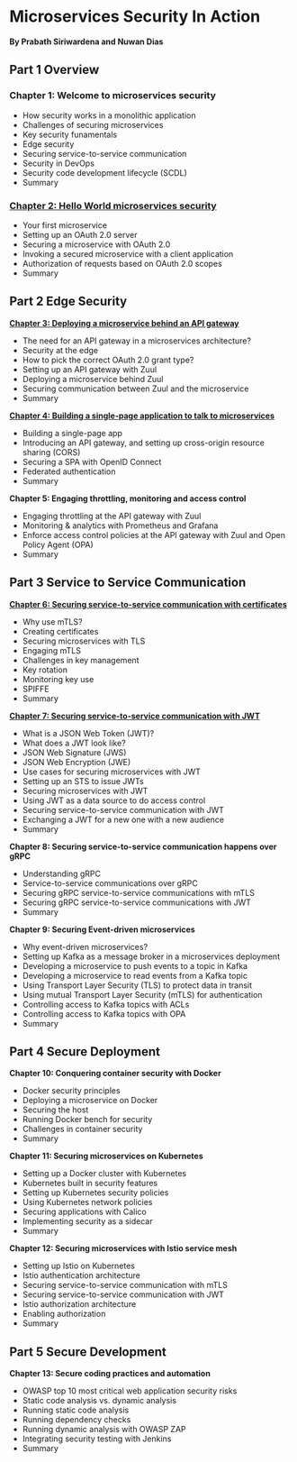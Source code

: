 # Microservices Security In Action
**By Prabath Siriwardena and Nuwan Dias**

## Part 1 Overview
### Chapter 1: Welcome to microservices security
* How security works in a monolithic application 
* Challenges of securing microservices 
* Key security funamentals 
* Edge security
* Securing service-to-service communication 
* Security in DevOps 
* Security code development lifecycle (SCDL) 
* Summary

### [Chapter 2: Hello World microservices security](https://github.com/microservices-security-in-action/samples/tree/master/chapter02)
* Your first microservice
* Setting up an OAuth 2.0 server 
* Securing a microservice with OAuth 2.0 
* Invoking a secured microservice with a client application 
* Authorization of requests based on OAuth 2.0 scopes
* Summary  

## Part 2 Edge Security
**[Chapter 3: Deploying a microservice behind an API gateway](https://github.com/microservices-security-in-action/samples/tree/master/chapter03)**
* The need for an API gateway in a microservices architecture?
* Security at the edge
* How to pick the correct OAuth 2.0 grant type?
* Setting up an API gateway with Zuul
* Deploying a microservice behind Zuul
* Securing communication between Zuul and the microservice
* Summary

**[Chapter 4: Building a single-page application to talk to microservices](https://github.com/microservices-security-in-action/samples/tree/master/chapter04)**
* Building a single-page app 
* Introducing an API gateway, and setting up cross-origin resource sharing (CORS)
* Securing a SPA with OpenID Connect 
* Federated authentication 
* Summary

**Chapter 5: Engaging throttling, monitoring and access control**
* Engaging throttling at the API gateway with Zuul
* Monitoring & analytics with Prometheus and Grafana
* Enforce access control policies at the API gateway with Zuul and Open Policy Agent (OPA)
* Summary

## Part 3 Service to Service Communication
**[Chapter 6: Securing service-to-service communication with certificates](https://github.com/microservices-security-in-action/samples/tree/master/chapter06)**
* Why use mTLS? 
* Creating certificates
* Securing microservices with TLS 
* Engaging mTLS
* Challenges in key management 
* Key rotation
* Monitoring key use 
* SPIFFE 
* Summary  
					
**[Chapter 7: Securing service-to-service communication with JWT](https://github.com/microservices-security-in-action/samples/tree/master/chapter07)**
* What is a JSON Web Token (JWT)? 
* What does a JWT look like? 
* JSON Web Signature (JWS) 
* JSON Web Encryption (JWE)
* Use cases for securing microservices with JWT 
* Setting up an STS to issue JWTs 
* Securing microservices with JWT
* Using JWT as a data source to do access control
* Securing service-to-service communication with JWT
* Exchanging a JWT for a new one with a new audience
* Summary  

**Chapter 8: Securing service-to-service communication happens over gRPC**
* Understanding gRPC 
* Service-to-service communications over gRPC 
* Securing gRPC service-to-service communications with mTLS 
* Securing gRPC service-to-service communications with JWT          
* Summary
					
**Chapter 9: Securing Event-driven microservices**
* Why event-driven microservices?
* Setting up Kafka as a message broker in a microservices deployment
* Developing a microservice to push events to a topic in Kafka
* Developing a microservice to read events from a Kafka topic
* Using Transport Layer Security (TLS) to protect data in transit 
* Using mutual Transport Layer Security (mTLS) for authentication 
* Controlling access to Kafka topics with ACLs 
* Controlling access to Kafka topics with OPA          
* Summary									

## Part 4 Secure Deployment 
**Chapter 10: Conquering container security with Docker**
* Docker security principles
* Deploying a microservice on Docker
* Securing the host
* Running Docker bench for security 
* Challenges in container security 
* Summary
					
**Chapter 11: Securing microservices on Kubernetes**
* Setting up a Docker cluster with Kubernetes
* Kubernetes built in security features
* Setting up Kubernetes security policies
* Using Kubernetes network policies 
* Securing applications with Calico 
* Implementing security as a sidecar 
* Summary
	
**Chapter 12: Securing microservices with Istio service mesh**
* Setting up Istio on Kubernetes 
* Istio authentication architecture 
* Securing service-to-service communication with mTLS 
* Securing service-to-service communication with JWT 
* Istio authorization architecture 
* Enabling authorization 
* Summary  

## Part 5 Secure Development 
**Chapter 13: Secure coding practices and automation**
* OWASP top 10 most critical web application security risks
* Static code analysis vs. dynamic analysis
* Running static code analysis
* Running dependency checks
* Running dynamic analysis with OWASP ZAP 
* Integrating security testing with Jenkins 
* Summary  
